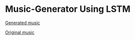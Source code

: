 # Music-Generator Using LSTM
[Generated music](./static/pred.mp3)

[Original music](./static/ori1.mp3)

